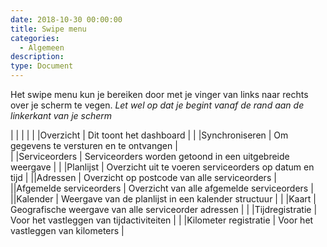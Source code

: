 ```yaml
---
date: 2018-10-30 00:00:00
title: Swipe menu
categories:
  - Algemeen
description:
type: Document
---
```


Het swipe menu kun je bereiken door met je vinger van links naar rechts over je scherm te vegen.
*Let wel op dat je begint vanaf de rand aan de linkerkant van je scherm*

|                                   |                               |                                                             |
|<i class="fas fa-home"></i>        |Overzicht                  | Dit toont het dashboard                                     |
|<i class="fas fa-sync"></i>        |Synchroniseren             | Om gegevens te versturen en te ontvangen                    |  
|<i class="fas fa-wrench"></i>      |Serviceorders              | Serviceorders worden getoond in een uitgebreide weergave    |
|<i class="fas fa-list-ol"></i>     |Planlijst                  | Overzicht uit te voeren serviceorders op datum en tijd      |
|<i class="fas fa-address-card"></i>|Adressen                   | Overzicht op postcode van alle serviceorders                |
|<i class="fas fa-check-square"></i>|Afgemelde serviceorders    | Overzicht van alle afgemelde serviceorders                  |
|<i class="fas fa-calendar-alt"></i>|Kalender                   | Weergave van de planlijst in een kalender structuur         |
|<i class="fas fa-map"></i>         |Kaart                      | Geografische weergave van alle serviceorder adressen        |
|<i class="fas fa-history"></i>     |Tijdregistratie            | Voor het vastleggen van tijdactiviteiten                    |
|<i class="fas fa-car"></i>         |Kilometer registratie      | Voor het vastleggen van kilometers                          |
